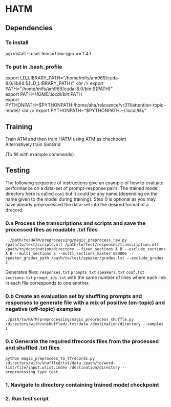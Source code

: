 # HATM

## Dependencies

### To install
pip install --user tensorflow-gpu == 1.4.1

### To put in .bash_profile
export LD_LIBRARY_PATH="/home/mifs/am969/cuda-8.0/lib64:${LD_LIBRARY_PATH}" <br />
export PATH="/home/mifs/am969/cuda-8.0/bin:${PATH}" <br />
export PATH=$HOME/.local/bin:$PATH <br />
export PYTHONPATH=$PYTHONPATH:/home/alta/relevance/vr311/attention-topic-model/ <br />
export PYTHONPATH="$PYTHONPATH:~/.local/lib/" <br />

## Training

Train ATM and then train HATM using ATM as checkpoint <br />
Alternatively train SimGrid <br />

(To fill with example commands)

## Testing

The following sequence of instructions give an example of how to evaluate performance on a data-set of prompt-response pairs.
The trained model directory here is called `com1` but it could be any name (depending on the name given to the model during training).
Step 0 is optional as you may have already preprocessed the data-set into the desired format of a tfrecord.

### 0.a Process the transcriptions and scripts and save the processed files as readable .txt files

```
 ./path/to/HATM/preprocessing/magic_preprocess_raw.py /path/to/test/scripts.mlf /path/to/test/responses/transcription.mlf /path/to/destination/directory --fixed_sections A B --exclude_sections A B --multi_sections E --multi_sections_master SE0006 --speaker_grades_path /path/to/test/speaker/grades.lst --exclude_grades 2
```
Generates files:
`responses.txt` `prompts.txt` `speakers.txt` `conf.txt` `sections.txt` `prompt_ids.txt`
with the same number of lines where each line in each file corresponds to one another.

### 0.b Create an evaluation set by shuffling prompts and responses to generate file with a mix of positive (on-topic) and negative (off-topic) examples

```
./path/to/HATM/preprocessing/magic_preprocess_shuffle.py /directory/with/unshuffled/.txt/data /destination/directory --samples 1
```

### 0.c Generate the required tfrecords files from the processed and shuffled .txt files

```
python magic_preprocess_to_tfrecords.py /directory/with/shuffled/txt/data /path/to/word-list/file/input.wlist.index /destination/directory --preprocessing_type test
```

### 1. Navigate to directory containing trained model checkpoint

### 2. Run test script

